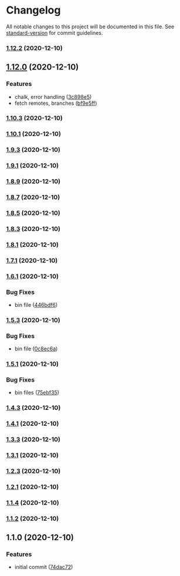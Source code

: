 # Changelog

All notable changes to this project will be documented in this file. See [standard-version](https://github.com/conventional-changelog/standard-version) for commit guidelines.

### [1.12.2](https://github.com/YOUR_GITHUB_USER_NAME/gitmate/compare/v1.12.0...v1.12.2) (2020-12-10)

## [1.12.0](https://github.com/YOUR_GITHUB_USER_NAME/gitmate/compare/v1.10.3...v1.12.0) (2020-12-10)


### Features

* chalk, error handling ([3c898e5](https://github.com/YOUR_GITHUB_USER_NAME/gitmate/commit/3c898e59b8e4ce60885364f13e2dcc8d8beec84e))
* fetch remotes, branches ([bf9e5ff](https://github.com/YOUR_GITHUB_USER_NAME/gitmate/commit/bf9e5ff0536ddc3020a2f698e04261b70c46022a))

### [1.10.3](https://github.com/YOUR_GITHUB_USER_NAME/gitmate/compare/v1.10.1...v1.10.3) (2020-12-10)

### [1.10.1](https://github.com/YOUR_GITHUB_USER_NAME/gitmate/compare/v1.9.3...v1.10.1) (2020-12-10)

### [1.9.3](https://github.com/YOUR_GITHUB_USER_NAME/gitmate/compare/v1.9.1...v1.9.3) (2020-12-10)

### [1.9.1](https://github.com/YOUR_GITHUB_USER_NAME/gitmate/compare/v1.8.9...v1.9.1) (2020-12-10)

### [1.8.9](https://github.com/YOUR_GITHUB_USER_NAME/gitmate/compare/v1.8.7...v1.8.9) (2020-12-10)

### [1.8.7](https://github.com/YOUR_GITHUB_USER_NAME/gitmate/compare/v1.8.5...v1.8.7) (2020-12-10)

### [1.8.5](https://github.com/YOUR_GITHUB_USER_NAME/gitmate/compare/v1.8.3...v1.8.5) (2020-12-10)

### [1.8.3](https://github.com/YOUR_GITHUB_USER_NAME/gitmate/compare/v1.8.1...v1.8.3) (2020-12-10)

### [1.8.1](https://github.com/YOUR_GITHUB_USER_NAME/gitmate/compare/v1.7.1...v1.8.1) (2020-12-10)

### [1.7.1](https://github.com/YOUR_GITHUB_USER_NAME/gitmate/compare/v1.6.1...v1.7.1) (2020-12-10)

### [1.6.1](https://github.com/YOUR_GITHUB_USER_NAME/gitmate/compare/v1.5.3...v1.6.1) (2020-12-10)


### Bug Fixes

* bin file ([446bdf6](https://github.com/YOUR_GITHUB_USER_NAME/gitmate/commit/446bdf62d5ea85351c29ca524bec59c7f49188e6))

### [1.5.3](https://github.com/YOUR_GITHUB_USER_NAME/gitmate/compare/v1.5.1...v1.5.3) (2020-12-10)


### Bug Fixes

* bin file ([0c8ec6a](https://github.com/YOUR_GITHUB_USER_NAME/gitmate/commit/0c8ec6a1312fa0c557ad7636715a693c0b664faf))

### [1.5.1](https://github.com/YOUR_GITHUB_USER_NAME/gitmate/compare/v1.4.3...v1.5.1) (2020-12-10)


### Bug Fixes

* bin files ([75ebf35](https://github.com/YOUR_GITHUB_USER_NAME/gitmate/commit/75ebf3542e66b69ea7db0bce79ff39f77e59220d))

### [1.4.3](https://github.com/YOUR_GITHUB_USER_NAME/gitmate/compare/v1.4.1...v1.4.3) (2020-12-10)

### [1.4.1](https://github.com/YOUR_GITHUB_USER_NAME/gitmate/compare/v1.3.3...v1.4.1) (2020-12-10)

### [1.3.3](https://github.com/YOUR_GITHUB_USER_NAME/gitmate/compare/v1.3.1...v1.3.3) (2020-12-10)

### [1.3.1](https://github.com/YOUR_GITHUB_USER_NAME/gitmate/compare/v1.2.3...v1.3.1) (2020-12-10)

### [1.2.3](https://github.com/YOUR_GITHUB_USER_NAME/gitmate/compare/v1.2.1...v1.2.3) (2020-12-10)

### [1.2.1](https://github.com/YOUR_GITHUB_USER_NAME/gitmate/compare/v1.1.4...v1.2.1) (2020-12-10)

### [1.1.4](https://github.com/YOUR_GITHUB_USER_NAME/gitmate/compare/v1.1.2...v1.1.4) (2020-12-10)

### [1.1.2](https://github.com/YOUR_GITHUB_USER_NAME/gitmate/compare/v1.1.0...v1.1.2) (2020-12-10)

## 1.1.0 (2020-12-10)


### Features

* initial commit ([74dac72](https://github.com/YOUR_GITHUB_USER_NAME/gitmate/commit/74dac724c9f63549b6f7e760b150fa5d9622c83d))
